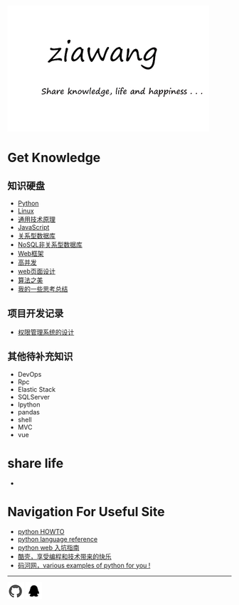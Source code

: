 ![](picture/logo.jpg)

# Get Knowledge
## 知识硬盘
- [Python](python/index.md)
- [Linux]()
- [通用技术原理](General_principlesGeneral_principles/index.md)
- [JavaScript](javascript/index.md) 
- [关系型数据库](relational_database/index.md)
- [NoSQL非关系型数据库](not_only_sql/index.md)
- [Web框架](web_development/index.md)
- [高并发](parallel/index.md)
- [web页面设计](page/index.md)
- [算法之美](Algorithms_and_Data_Structures/index.md)
- [我的一些思考总结](method/index.md)

   
## 项目开发记录
- [权限管理系统的设计](authority_management_system/index.md)

## 其他待补充知识
- DevOps
- Rpc
- Elastic Stack
- SQLServer
- Ipython
- pandas
- shell
- MVC
- vue


# share life
- 

# Navigation For Useful Site 

- [python HOWTO](https://docs.python.org/3.6/howto/index.html)
- [python language reference](https://docs.python.org/3.6/reference/index.html)
- [python web 入坑指南](http://python-web-guide.readthedocs.io/zh/latest/index.html)
- [酷壳，享受编程和技术带来的快乐](https://coolshell.cn/)
- [码河网，various examples of python for you !](https://www.programcreek.com/python/)

 
<hr>

 [![](picture/githublogo.jpg "我的github")](https://github.com/ZiaWang)      ![](picture\qqlogo.jpg "850933437")
